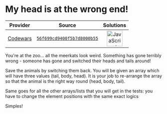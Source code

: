 [_metadata_:generated]: - "true"

# My head is at the wrong end!

<!-- INFO TABLE BEGIN -->

| Provider                                        | Source                                                                               | Solutions                                                                                                                                                    |
| :---------------------------------------------: | :----------------------------------------------------------------------------------: | :----------------------------------------------------------------------------------------------------------------------------------------------------------: |
| [Codewars](../../../docs/providers/Codewars.md) | [`56f699cd9400f5b7d8000b55`](https://www.codewars.com/kata/56f699cd9400f5b7d8000b55) | [<img src="https://res.cloudinary.com/rascaltwo/image/upload/v1631924076/javascript_ehszr7.svg" alt="JavaScript" title="JavaScript" width="50" />](solve.js) |

<!-- INFO TABLE END -->

You're at the zoo... all the meerkats look weird. Something has gone terribly wrong - someone has gone and switched their heads and tails around!

Save the animals by switching them back. You will be given an array which will have three values (tail, body, head). It is your job to re-arrange the array so that the animal is the right way round (head, body, tail).


Same goes for all the other arrays/lists that you will get in the tests: you have to change the element positions with the same exact logics

Simples!


